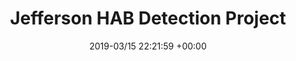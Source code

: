 ---
layout: post
title:  "Jefferson HAB Detection Project"
date:   2019-03/15 22:21:59 +00:00
image: /images/hab.png
categories: other
---